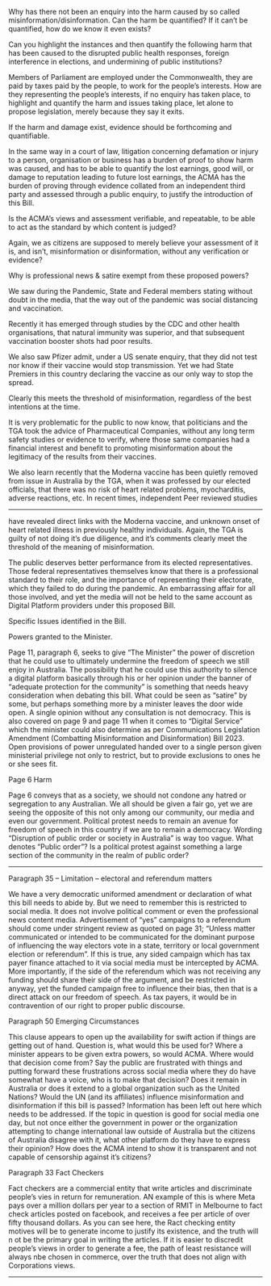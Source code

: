 Why has there not been an enquiry into the harm caused by so called
misinformation/disinformation. Can the harm be quantified? If it can’t be quantified, how do we
know it even exists?

Can you highlight the instances and then quantify the following harm that has been caused to the
disrupted public health responses, foreign interference in elections, and undermining of public
institutions?

Members of Parliament are employed under the Commonwealth, they are paid by taxes paid by the
people, to work for the people’s interests. How are they representing the people’s interests, if no
enquiry has taken place, to highlight and quantify the harm and issues taking place, let alone to
propose legislation, merely because they say it exits.

If the harm and damage exist, evidence should be forthcoming and quantifiable.

In the same way in a court of law, litigation concerning defamation or injury to a person, organisation
or business has a burden of proof to show harm was caused, and has to be able to quantify the lost
earnings, good will, or damage to reputation leading to future lost earnings, the ACMA has the
burden of proving through evidence collated from an independent third party and assessed through
a public enquiry, to justify the introduction of this Bill.

Is the ACMA’s views and assessment verifiable, and repeatable, to be able to act as the standard by
which content is judged?

Again, we as citizens are supposed to merely believe your assessment of it is, and isn’t,
misinformation or disinformation, without any verification or evidence?

Why is professional news & satire exempt from these proposed powers?

We saw during the Pandemic, State and Federal members stating without doubt in the media, that
the way out of the pandemic was social distancing and vaccination.

Recently it has emerged through studies by the CDC and other health organisations, that natural
immunity was superior, and that subsequent vaccination booster shots had poor results.

We also saw Pfizer admit, under a US senate enquiry, that they did not test nor know if their vaccine
would stop transmission. Yet we had State Premiers in this country declaring the vaccine as our only
way to stop the spread.

Clearly this meets the threshold of misinformation, regardless of the best intentions at the time.

It is very problematic for the public to now know, that politicians and the TGA took the advice of
Pharmaceutical Companies, without any long term safety studies or evidence to verify, where those
same companies had a financial interest and benefit to promoting misinformation about the
legitimacy of the results from their vaccines.

We also learn recently that the Moderna vaccine has been quietly removed from issue in Australia by
the TGA, when it was professed by our elected officials, that there was no risk of heart related
problems, myocharditis, adverse reactions, etc. In recent times, independent Peer reviewed studies


-----

have revealed direct links with the Moderna vaccine, and unknown onset of heart related illness in
previously healthy individuals. Again, the TGA is guilty of not doing it’s due diligence, and it’s
comments clearly meet the threshold of the meaning of misinformation.

The public deserves better performance from its elected representatives. Those federal
representatives themselves know that there is a professional standard to their role, and the
importance of representing their electorate, which they failed to do during the pandemic. An
embarrassing affair for all those involved, and yet the media will not be held to the same account as
Digital Platform providers under this proposed Bill.

Specific Issues identified in the Bill.

Powers granted to the Minister.

Page 11, paragraph 6, seeks to give “The Minister” the power of discretion that he could use to
ultimately undermine the freedom of speech we still enjoy in Australia. The possibility that he could
use this authority to silence a digital platform basically through his or her opinion under the banner
of “adequate protection for the community” is something that needs heavy consideration when
debating this bill. What could be seen as “satire” by some, but perhaps something more by a minister
leaves the door wide open. A single opinion without any consultation is not democracy. This is also
covered on page 9 and page 11 when it comes to “Digital Service” which the minister could also
determine as per Communications Legislation Amendment (Combatting Misinformation and
Disinformation) Bill 2023. Open provisions of power unregulated handed over to a single person
given ministerial privilege not only to restrict, but to provide exclusions to ones he or she sees fit.

Page 6 Harm

Page 6 conveys that as a society, we should not condone any hatred or segregation to any Australian.
We all should be given a fair go, yet we are seeing the opposite of this not only among our
community, our media and even our government. Political protest needs to remain an avenue for
freedom of speech in this country if we are to remain a democracy. Wording “Disruption of public
order or society in Australia” is way too vague. What denotes “Public order”? Is a political protest
against something a large section of the community in the realm of public order?


-----

Paragraph 35 – Limitation – electoral and referendum matters

We have a very democratic uniformed amendment or declaration of what this bill needs to abide by.
But we need to remember this is restricted to social media. It does not involve political comment or
even the professional news content media. Advertisement of “yes” campaigns to a referendum
should come under stringent review as quoted on page 31; “Unless matter communicated or
intended to be communicated for the dominant purpose of influencing the way electors vote in a
state, territory or local government election or referendum”. If this is true, any sided campaign which
has tax payer finance attached to it via social media must be intercepted by ACMA. More
importantly, if the side of the referendum which was not receiving any funding should share their
side of the argument, and be restricted in anyway, yet the funded campaign free to influence their
bias, then that is a direct attack on our freedom of speech. As tax payers, it would be in
contravention of our right to proper public discourse.

Paragraph 50 Emerging Circumstances

This clause appears to open up the availability for swift action if things are getting out of hand.
Question is, what would this be used for? Where a minister appears to be given extra powers, so
would ACMA. Where would that decision come from? Say the public are frustrated with things and
putting forward these frustrations across social media where they do have somewhat have a voice,
who is to make that decision? Does it remain in Australia or does it extend to a global organization
such as the United Nations? Would the UN (and its affiliates) influence misinformation and
disinformation if this bill is passed? Information has been left out here which needs to be addressed.
If the topic in question is good for social media one day, but not once either the government in
power or the organization attempting to change international law outside of Australia but the
citizens of Australia disagree with it, what other platform do they have to express their opinion? How
does the ACMA intend to show it is transparent and not capable of censorship against it’s citizens?

Paragraph 33 Fact Checkers

Fact checkers are a commercial entity that write articles and discriminate people’s vies in return for
remuneration. AN example of this is where Meta pays over a million dollars per year to a section of
RMIT in Melbourne to fact check articles posted on facebook, and receives a fee per article of over
fifty thousand dollars. As you can see here, the Ract checking entity motives will be to generate
income to justify its existence, and the truth will n ot be the primary goal in writing the articles. If it is
easier to discredit people’s views in order to generate a fee, the path of least resistance will always
nbe chosen in commerce, over the truth that does not align with Corporations views.


-----

